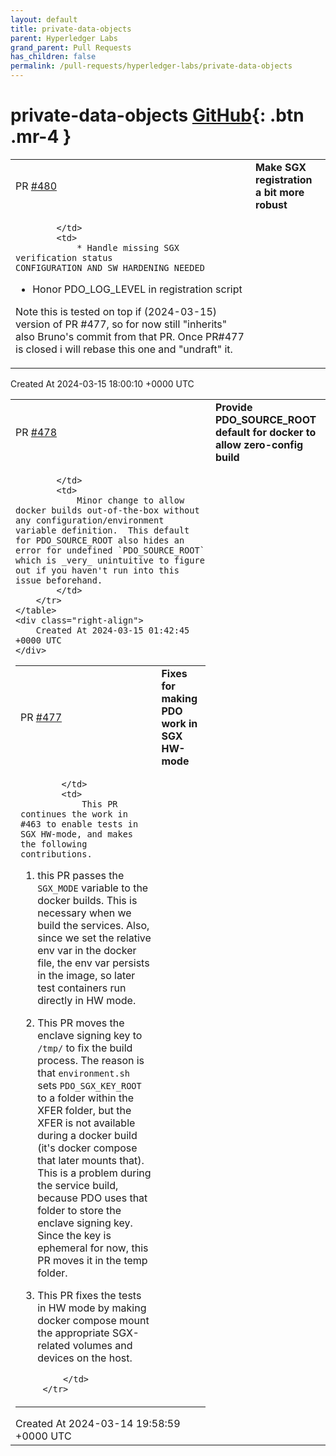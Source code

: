 ```yaml
---
layout: default
title: private-data-objects
parent: Hyperledger Labs
grand_parent: Pull Requests
has_children: false
permalink: /pull-requests/hyperledger-labs/private-data-objects
---
```


# private-data-objects <span class="fs-3 right-align">[GitHub](https://github.com/hyperledger-labs/private-data-objects){: .btn .mr-4 }</span>


<div>
    <table>
        <tr>
            <td>
                PR <a href="https://github.com/hyperledger-labs/private-data-objects/pull/480" class=".btn">#480</a>
            </td>
            <td>
                <b>
                    Make SGX registration a bit more robust
                </b>
            </td>
        </tr>
        <tr>
            <td>
                
            </td>
            <td>
                * Handle missing SGX verification status CONFIGURATION_AND_SW_HARDENING_NEEDED
* Honor PDO_LOG_LEVEL in registration script

Note this is tested on top if (2024-03-15) version of PR #477, so for now still "inherits" also Bruno's commit from that PR.  Once PR#477 is closed i will rebase this one and  "undraft" it.
            </td>
        </tr>
    </table>
    <div class="right-align">
        Created At 2024-03-15 18:00:10 +0000 UTC
    </div>
</div>

<div>
    <table>
        <tr>
            <td>
                PR <a href="https://github.com/hyperledger-labs/private-data-objects/pull/478" class=".btn">#478</a>
            </td>
            <td>
                <b>
                    Provide PDO_SOURCE_ROOT default for docker to allow zero-config build
                </b>
            </td>
        </tr>
        <tr>
            <td>
                
            </td>
            <td>
                Minor change to allow docker builds out-of-the-box without any configuration/environment variable definition.  This default for PDO_SOURCE_ROOT also hides an error for undefined `PDO_SOURCE_ROOT` which is _very_ unintuitive to figure out if you haven't run into this issue beforehand.
            </td>
        </tr>
    </table>
    <div class="right-align">
        Created At 2024-03-15 01:42:45 +0000 UTC
    </div>
</div>

<div>
    <table>
        <tr>
            <td>
                PR <a href="https://github.com/hyperledger-labs/private-data-objects/pull/477" class=".btn">#477</a>
            </td>
            <td>
                <b>
                    Fixes for making PDO work in SGX HW-mode
                </b>
            </td>
        </tr>
        <tr>
            <td>
                
            </td>
            <td>
                This PR continues the work in #463 to enable tests in SGX HW-mode, and makes the following contributions.

1. this PR passes the `SGX_MODE` variable to the docker builds. This is necessary when we build the services. Also, since we set the relative env var in the docker file, the env var persists in the image, so later test containers run directly in HW mode.

2. This PR moves the enclave signing key to `/tmp/` to fix the build process. The reason is that `environment.sh` sets `PDO_SGX_KEY_ROOT` to a folder within the XFER folder, but the XFER is not available during a docker build (it's docker compose that later mounts that). This is a problem during the service build, because PDO uses that folder to store the enclave signing key. Since the key is ephemeral for now, this PR moves it in the temp folder.

3. This PR fixes the tests in HW mode by making docker compose mount the appropriate SGX-related volumes and devices on the host.




            </td>
        </tr>
    </table>
    <div class="right-align">
        Created At 2024-03-14 19:58:59 +0000 UTC
    </div>
</div>

